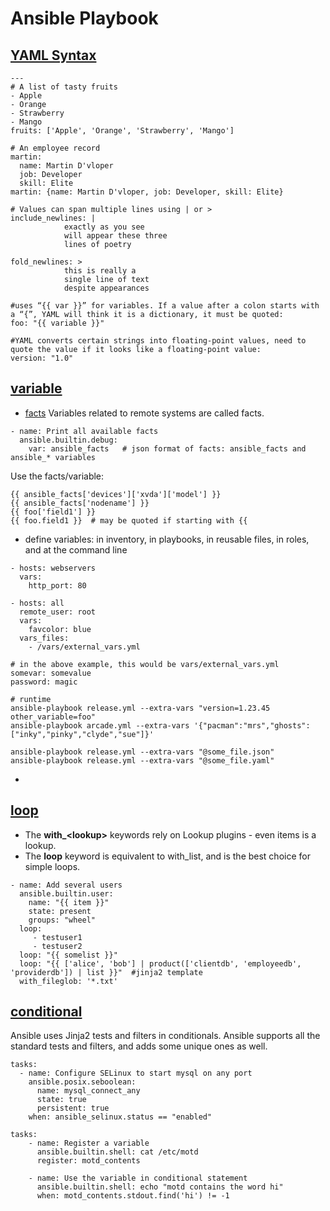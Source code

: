 # Ansible Playbook

## [YAML Syntax](https://docs.ansible.com/ansible/latest/reference_appendices/YAMLSyntax.html)
```
---
# A list of tasty fruits
- Apple
- Orange
- Strawberry
- Mango
fruits: ['Apple', 'Orange', 'Strawberry', 'Mango']

# An employee record
martin:
  name: Martin D'vloper
  job: Developer
  skill: Elite
martin: {name: Martin D'vloper, job: Developer, skill: Elite}  

# Values can span multiple lines using | or >
include_newlines: |
            exactly as you see
            will appear these three
            lines of poetry

fold_newlines: >
            this is really a
            single line of text
            despite appearances

#uses “{{ var }}” for variables. If a value after a colon starts with a “{”, YAML will think it is a dictionary, it must be quoted:
foo: "{{ variable }}"

#YAML converts certain strings into floating-point values, need to quote the value if it looks like a floating-point value:
version: "1.0"
```
## [variable](https://docs.ansible.com/ansible/latest/playbook_guide/playbooks_variables.html)
- [facts](https://docs.ansible.com/ansible/latest/playbook_guide/playbooks_vars_facts.html#vars-and-facts)
Variables related to remote systems are called facts.
```
- name: Print all available facts
  ansible.builtin.debug:
    var: ansible_facts   # json format of facts: ansible_facts and ansible_* variables
```
Use the facts/variable:
```
{{ ansible_facts['devices']['xvda']['model'] }}
{{ ansible_facts['nodename'] }}
{{ foo['field1'] }}
{{ foo.field1 }}  # may be quoted if starting with {{
```
- define variables: in inventory, in playbooks, in reusable files, in roles, and at the command line
```
- hosts: webservers
  vars:
    http_port: 80

- hosts: all
  remote_user: root
  vars:
    favcolor: blue
  vars_files:
    - /vars/external_vars.yml

# in the above example, this would be vars/external_vars.yml
somevar: somevalue
password: magic

# runtime
ansible-playbook release.yml --extra-vars "version=1.23.45 other_variable=foo"
ansible-playbook arcade.yml --extra-vars '{"pacman":"mrs","ghosts":["inky","pinky","clyde","sue"]}'

ansible-playbook release.yml --extra-vars "@some_file.json"
ansible-playbook release.yml --extra-vars "@some_file.yaml"
```
- 

## [loop](https://docs.ansible.com/ansible/latest/playbook_guide/playbooks_loops.html)
- The **with_<lookup\>** keywords rely on Lookup plugins - even items is a lookup.
- The **loop** keyword is equivalent to with_list, and is the best choice for simple loops.
```
- name: Add several users
  ansible.builtin.user:
    name: "{{ item }}"
    state: present
    groups: "wheel"
  loop:
     - testuser1
     - testuser2
  loop: "{{ somelist }}"
  loop: "{{ ['alice', 'bob'] | product(['clientdb', 'employeedb', 'providerdb']) | list }}"  #jinja2 template
  with_fileglob: '*.txt'     
```

## [conditional](https://docs.ansible.com/ansible/latest/playbook_guide/playbooks_conditionals.html)
Ansible uses Jinja2 tests and filters in conditionals. Ansible supports all the standard tests and filters, and adds some unique ones as well.
```
tasks:
  - name: Configure SELinux to start mysql on any port
    ansible.posix.seboolean:
      name: mysql_connect_any
      state: true
      persistent: true
    when: ansible_selinux.status == "enabled"

tasks:
    - name: Register a variable
      ansible.builtin.shell: cat /etc/motd
      register: motd_contents

    - name: Use the variable in conditional statement
      ansible.builtin.shell: echo "motd contains the word hi"
      when: motd_contents.stdout.find('hi') != -1
```
